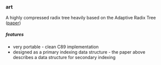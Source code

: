 ### art
A highly compressed radix tree heavily based on the Adaptive Radix Tree ([paper](http://www3.informatik.tu-muenchen.de/~leis/papers/ART.pdf))

##### features
* very portable - clean C89 implementation
* designed as a primary indexing data structure - the paper above describes a data structure for secondary indexing
